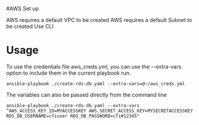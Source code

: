 #AWS Set up

AWS requires a default VPC to be created
AWS requires a default Subnet to be created
Use CLI

# Usage

To use the credentials file aws_creds.yml, you can use the --extra-vars
option to include them in the current playbook run.

``` shell 
ansible-playbook ./create-rds-db.yaml --extra-vars=@~/aws_creds.yml 
```

The variables can also be passed directly from the command line 

``` shell 
ansible-playbook ./create-rds-db.yaml --extra-vars “AWS_ACCESS_KEY_ID=MYACCESSKEY AWS_SECRET_ACCESS_KEY=MYSECRETACCESSKEY RDS_DB_USERNAME=cfiuser RDS_DB_PASSWORD=cfi#12345"
```

